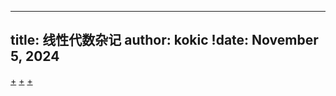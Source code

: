 
---
title: 线性代数杂记
author: kokic
!date: November 5, 2024
---

[+](/linear-algebra/rayleigh-quotient.md#:embed)
[+](/linear-algebra/permutation-matrix.md#:embed)
[+](/linear-algebra/automata-matrix.md#:embed)

